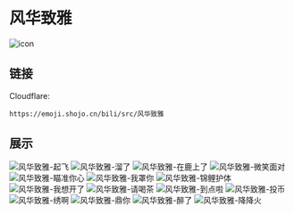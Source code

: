 # 风华致雅
![icon](https://emoji.shojo.cn/bili/src/风华致雅/icon.png)
## 链接
Cloudflare:
```
https://emoji.shojo.cn/bili/src/风华致雅
```
## 展示
![风华致雅-起飞](https://emoji.shojo.cn/bili/src/风华致雅/风华致雅-起飞.png)
![风华致雅-溜了](https://emoji.shojo.cn/bili/src/风华致雅/风华致雅-溜了.png)
![风华致雅-在鹿上了](https://emoji.shojo.cn/bili/src/风华致雅/风华致雅-在鹿上了.png)
![风华致雅-微笑面对](https://emoji.shojo.cn/bili/src/风华致雅/风华致雅-微笑面对.png)
![风华致雅-瞄准你心](https://emoji.shojo.cn/bili/src/风华致雅/风华致雅-瞄准你心.png)
![风华致雅-我罩你](https://emoji.shojo.cn/bili/src/风华致雅/风华致雅-我罩你.png)
![风华致雅-锦鲤护体](https://emoji.shojo.cn/bili/src/风华致雅/风华致雅-锦鲤护体.png)
![风华致雅-我想开了](https://emoji.shojo.cn/bili/src/风华致雅/风华致雅-我想开了.png)
![风华致雅-请喝茶](https://emoji.shojo.cn/bili/src/风华致雅/风华致雅-请喝茶.png)
![风华致雅-到点啦](https://emoji.shojo.cn/bili/src/风华致雅/风华致雅-到点啦.png)
![风华致雅-投币](https://emoji.shojo.cn/bili/src/风华致雅/风华致雅-投币.png)
![风华致雅-绣啊](https://emoji.shojo.cn/bili/src/风华致雅/风华致雅-绣啊.png)
![风华致雅-鼎你](https://emoji.shojo.cn/bili/src/风华致雅/风华致雅-鼎你.png)
![风华致雅-醉了](https://emoji.shojo.cn/bili/src/风华致雅/风华致雅-醉了.png)
![风华致雅-降降火](https://emoji.shojo.cn/bili/src/风华致雅/风华致雅-降降火.png)
